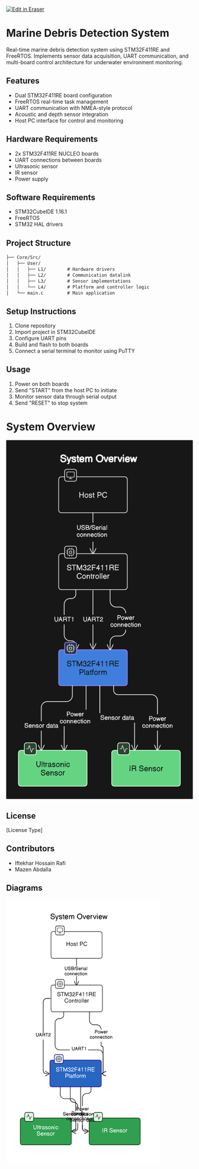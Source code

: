 <p><a target="_blank" href="https://app.eraser.io/workspace/PC4XAUotFmEPGhxQ497y" id="edit-in-eraser-github-link"><img alt="Edit in Eraser" src="https://firebasestorage.googleapis.com/v0/b/second-petal-295822.appspot.com/o/images%2Fgithub%2FOpen%20in%20Eraser.svg?alt=media&amp;token=968381c8-a7e7-472a-8ed6-4a6626da5501"></a></p>

# Marine Debris Detection System
Real-time marine debris detection system using STM32F411RE and FreeRTOS. Implements sensor data acquisition, UART communication, and multi-board control architecture for underwater environment monitoring.

## Features
- Dual STM32F411RE board configuration
- FreeRTOS real-time task management
- UART communication with NMEA-style protocol
- Acoustic and depth sensor integration
- Host PC interface for control and monitoring
## Hardware Requirements
- 2x STM32F411RE NUCLEO boards
- UART connections between boards
- Ultrasonic sensor
- IR sensor
- Power supply
## Software Requirements
- STM32CubeIDE 1.16.1
- FreeRTOS
- STM32 HAL drivers
## Project Structure
```
├── Core/Src/
│   ├── User/
│   │   ├── L1/        # Hardware drivers
│   │   ├── L2/        # Communication datalink
│   │   ├── L3/        # Sensor implementations
│   │   └── L4/        # Platform and controller logic
│   └── main.c         # Main application
```
## Setup Instructions
1. Clone repository
2. Import project in STM32CubeIDE
3. Configure UART pins
4. Build and flash to both boards
5. Connect a serial terminal to monitor using PuTTY
## Usage
1. Power on both boards
2. Send "START" from the host PC to initiate
3. Monitor sensor data through serial output
4. Send "RESET" to stop system


# System Overview
![image.png](/.eraser/PC4XAUotFmEPGhxQ497y___mOJMEuxMFFO7MZ2mGvGVJzb7uOn2___zMsryLpSMHmAAfhpyDJr-.png "image.png")



 

## License
[License Type]

## Contributors
- Iftekhar Hossain Rafi
- Mazen Abdalla



<!-- eraser-additional-content -->
## Diagrams
<!-- eraser-additional-files -->
<a href="/README-System Overview-1.eraserdiagram" data-element-id="dmEV7m3HXGZm0QbaWk4VE"><img src="/.eraser/PC4XAUotFmEPGhxQ497y___mOJMEuxMFFO7MZ2mGvGVJzb7uOn2___---diagram----5bc39187af56c70b2411e513e61a0b9d-System-Overview.png" alt="" data-element-id="dmEV7m3HXGZm0QbaWk4VE" /></a>
<!-- end-eraser-additional-files -->
<!-- end-eraser-additional-content -->
<!--- Eraser file: https://app.eraser.io/workspace/PC4XAUotFmEPGhxQ497y --->